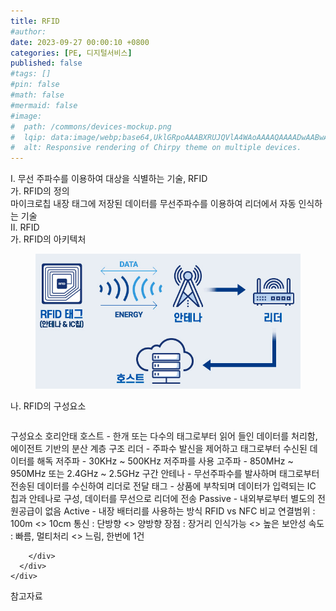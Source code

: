 ```yaml
---
title: RFID
#author: 
date: 2023-09-27 00:00:10 +0800
categories: [PE, 디지털서비스]
published: false
#tags: []
#pin: false
#math: false
#mermaid: false
#image:
#  path: /commons/devices-mockup.png
#  lqip: data:image/webp;base64,UklGRpoAAABXRUJQVlA4WAoAAAAQAAAADwAABwAAQUxQSDIAAAARL0AmbZurmr57yyIiqE8oiG0bejIYEQTgqiDA9vqnsUSI6H+oAERp2HZ65qP/VIAWAFZQOCBCAAAA8AEAnQEqEAAIAAVAfCWkAALp8sF8rgRgAP7o9FDvMCkMde9PK7euH5M1m6VWoDXf2FkP3BqV0ZYbO6NA/VFIAAAA
#  alt: Responsive rendering of Chirpy theme on multiple devices.
---
```


<div class="post-wrap">
  <div class="para">
    <div class="para-title">
      I. 무선 주파수를 이용하여 대상을 식별하는 기술, RFID
    </div>
    <div class="para-cntnt">
      <div class="para">
        <div class="para-title">
          가. RFID의 정의
        </div>
        <div class="para-cntnt">
            마이크로칩 내장 태그에 저장된 데이터를 무선주파수를 이용하여 리더에서 자동 인식하는 기술
        </div>
      </div>
    </div>
  </div>
  
  <div class="para">
    <div class="para-title">
      II. RFID
    </div>
    <div class="para-cntnt">
      <div class="para">
        <div class="para-title">
          가. RFID의 아키텍처
        </div>
        <div class="para-cntnt">
          <figure class="post-figure">
            <img src="/assets/img/posts/RFID.png" alt="RFID">
<!--            <figcaption>Source: Unveiling the Metaverse: Exploring Emerging Trends, Multifaceted Perspectives, and Future Challenges</figcaption>-->
          </figure>
        </div>
      </div>
      <div class="para">
        <div class="para-title">
          나. RFID의 구성요소
        </div>
        <div class="para-cntnt">
          <table class="post-table">
          </table>
          구성요소 호리안태
  호스트 - 한개 또는 다수의 태그로부터 읽어 들인 데이터를 처리함, 에이전트 기반의 분산 계층 구조
  리더 - 주파수 발신을 제어하고 태그로부터 수신된 데이터를 해독 
    저주파 - 30KHz ~ 500KHz 저주파를 사용
    고주파 - 850MHz ~ 950MHz 또는 2.4GHz ~ 2.5GHz 구간
  안테나 - 무선주파수를 발사하며 태그로부터 전송된 데이터를 수신하여 리더로 전달
  태그 - 상품에 부착되며 데이터가 입력되는 IC 칩과 안테나로 구성, 데이터를 무선으로 리더에 전송
    Passive - 내외부로부터 별도의 전원공급이 없음
    Active - 내장 배터리를 사용하는 방식
RFID vs NFC 비교
  연결범위 : 100m &lt;&gt; 10cm
  통신 : 단방향 &lt;&gt; 양방향
  장점 : 장거리 인식가능 &lt;&gt; 높은 보안성
  속도 : 빠름, 멀티처리 &lt;&gt; 느림, 한번에 1건

        </div>
      </div>
    </div>
  </div>

  <div class="refr-wrap">
    <div class="refr-title">
        참고자료
    </div>
    <ol class="refr-list">
    <!--    <li>(나현식, 최대선) <a target="_blank" href="https://scienceon.kisti.re.kr/commons/util/originalView.do?cn=JAKO202225948430499&oCn=JAKO202225948430499&dbt=JAKO&journal=NJOU00291864">메타버스 보안 위협 요소 및 대응 방안 검토</a></li>-->
    <!--    <li>(M. Uddin, S. Manickam, H. Ullah, M. Obaidat and A. Dandoush) <a target="_blank" href="https://ieeexplore.ieee.org/abstract/document/10138386">Unveiling the Metaverse: Exploring Emerging Trends, Multifaceted Perspectives, and Future Challenges</a></li>-->
    </ol>
  </div>
</div>
